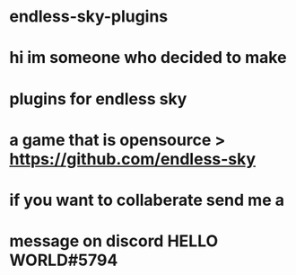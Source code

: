 # endless-sky-plugins
#
# hi im someone who decided to make 
# plugins for endless sky 
# a game that is opensource > https://github.com/endless-sky
# 
# if you want to collaberate send me a 
# message on discord HELLO WORLD#5794
#
#
